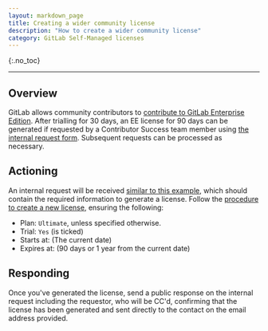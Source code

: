 ```yaml
---
layout: markdown_page
title: Creating a wider community license
description: "How to create a wider community license"
category: GitLab Self-Managed licenses
---
```


{:.no_toc}

----

## Overview

GitLab allows community contributors to [contribute to GitLab Enterprise Edition](/handbook/marketing/community-relations/contributor-success/community-contributors-workflows.html#contributing-to-the-gitlab-enterprise-edition-ee). After trialling for 30 days, an EE license for 90 days can be generated if requested by a Contributor Success team member using [the internal request form](https://gitlab-com.gitlab.io/support/internal-requests-form/). Subsequent requests can be processed as necessary.

## Actioning

An internal request will be received [similar to this example](https://gitlab.zendesk.com/agent/tickets/293087), which should contain the required information to generate a license. Follow the [procedure to create a new license](https://about.gitlab.com/handbook/support/license-and-renewals/workflows/self-managed/creating_licenses.html#create-a-new-license), ensuring the following:

- Plan: `Ultimate`, unless specified otherwise.
- Trial: `Yes` (is ticked)
- Starts at: (The current date)
- Expires at: (90 days or 1 year from the current date)

## Responding

Once you've generated the license, send a public response on the internal request including the requestor, who will be CC'd, confirming that the license has been generated and sent directly to the contact on the email address provided.
